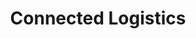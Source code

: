 ---
title: "Connected Logistics" 
ConnectedImg11: "/images/resources/transo-connected-logistics1.jpg"
connectedp1: "The trucking and logistics industry worldwide and especially in India has long been due for a technology overhaul for meeting the new age requirements of efficient, trusted, transparent and on-demand shipments. The interactions between the shipper and the transporter are mostly disconnected while the existing GPS tracker based vehicle tracking systems technology is more of a tracking only technology than anything else that would help drive business efficiency and profitability. The Indian trucking industry is predominant with the unorganized truckers who form a majority wherein the ownership ranges from 1 to 10 trucks and technology adoption among them is very low. Adding to this, middlemen and brokers command a substantial market share with not much of value addition to the system."
connectedp2: "As we are experiencing, the world is moving towards on-demand App based systems for satisfying most of our daily needs. We are getting used to ordering a pizza, groceries or a cab from the convenience of a mobile App. The traditional way of sourcing things and movements are passé. Use of technology has made our lives easy with almost everything available at the click of a button on our mobile phones. Today, we have more time to spend with family, colleagues and friends, while our online orders are being processed remotely and are delivered at the requested time and place of our choice."
connectedH2: "I.	THE NEED TO CHANGE"
connectedp3: "In the goods transportation sector, trucks form a majority of the preferred mode of transportation by road. The road freight market in India is pegged at around USD 120+ Billion and is expected to grow to USD 300+ billion in the next couple of years. Also, the Road freight volumes and the number of commercial goods transportation vehicles are growing at a CAGR of 9 % and 10 %, respectively. With this kind of market capitalization, the said industry requires coining a new term – “Trucking Commerce” in line with “E-Commerce” and “M-Commerce”."
connectedp4: "To make good of the available opportunities, it will require technology adoption both by the trucker and the shipper that can bring them together on a common platform. Towards achieving this, a connected transportation technology that can bring benefits to the Transporters, Fleet Owners and Shippers is the need of the hour."
connectedp5: "The Shippers need not wait for their contracted trucks to make their shipments. At the click of a button, they can source a truck that is ready and nearby to ship their loads. This can bring in efficiency in their distribution network, while saving on warehouse management as well. "
connectedp6: "Warehouse space is costly and the same has to be managed better to derive profits. Gone will be the days wherein trucks are lined up outside warehouses for getting unloaded. Warehouse managers can have better visibility on the space available or materials being shipped or arriving with the use of technology."
connectedp7: "Truckers and fleet owners have long suffered to maintain their fleet running with non-availability of loads when they need. Their profitability has been taking a hit month on month with little or no information on the loads at least for the return journeys. With technology adoption, all of the fleet can be connected to available markets across geographies to source the required loads for the trucks as and when they need. "
connectedH3: "II.	THE BENEFITS "
connectedp8: "Benefits of getting onboard a connected logistics technology is manifold. One use case will be that of automating and digitizing the processes of logistics fulfilment. In the current operational scenario, it takes a substantial amount of time and manual effort to source trucks for shipments and involves printing and handing over of a good number of paper documentation to the drivers for the trucks to proceed on trip. While information on trucks in-transit and consignment tracking is missing or partially available. A truck carrying a shipment has to mandatorily carry papers related to the shipments which can go into at least 10 pages. Imagine this happening for 60 lakhs plus trucks that are moving shipments in India. How will it be if paper can be altogether avoided with digitization? "
connectedp9: "Connecting the different stakeholders of the logistics ecosystem and bringing them on a common platform will enable efficiency and cost reduction, be it in administration or processes. With near real-time information being made available on a smartphone or a web application, decisions are faster with the click of a button. While the connected logistics application brings trust and transparency in transactions, it also allows shippers, transporters and drivers to interact and respond to events quicker."
conncetedp10: "Truckers can boost their income per mile, and pick up bigger profits, by slashing the time their trucks are on the road with no cargo. As the trucking industry struggles to hire enough drivers to meet demand, maximizing the time of the existing drivers and utilizing trucks to their capacity is essential. Shippers could benefit from delivery efficiency and improved savings while many of truck routes become more efficient and competitive. "
connectedp11: "Now is the right time to bring in the technological change that can enable the goods transportation industry in India to become more efficient keeping pace with other markets worldwide."
connectedp12: "TRANSO can help you get on to the Connected Logistics Technology. Talk to us today."
---
